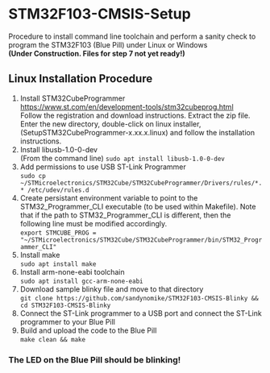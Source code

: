 # STM32F103-CMSIS-Setup
Procedure to install command line toolchain and perform a sanity check to program the STM32F103 (Blue Pill) under Linux or Windows <br>
 **(Under Construction. Files for step 7 not yet ready!)**
## Linux Installation Procedure
1. Install STM32CubeProgrammer<br>
   https://www.st.com/en/development-tools/stm32cubeprog.html<br>
   Follow the registration and download instructions. Extract the zip file. Enter the new directory, double-click on linux installer,
   (SetupSTM32CubeProgrammer-x.xx.x.linux) and follow the installation instructions.
3. Install libusb-1.0-0-dev<br> (From the command line)
   ```sudo apt install libusb-1.0-0-dev```
4. Add permissions to use USB ST-Link Programmer<br>
   ```sudo cp ~/STMicroelectronics/STM32Cube/STM32CubeProgrammer/Drivers/rules/*.* /etc/udev/rules.d```
5. Create persistant environment variable to point to the STM32_Programmer_CLI executable (to be used within Makefile). Note that if the path
   to STM32_Programmer_CLI is different, then the following line must be modified accordingly.<br>
   ```export STMCUBE_PROG = "~/STMicroelectronics/STM32Cube/STM32CubeProgrammer/bin/STM32_Programmer_CLI"```
6. Install make<br>
   ```sudo apt install make```
7. Install arm-none-eabi toolchain<br>
   ```sudo apt install gcc-arm-none-eabi```
8. Download sample blinky file and move to that directory<br>
   ```git clone https://github.com/sandynomike/STM32F103-CMSIS-Blinky && cd STM32F103-CMSIS-Blinky```
9. Connect the ST-Link programmer to a USB port and connect the ST-Link programmer to your Blue Pill
10. Build and upload the code to the Blue Pill<br>
   ```make clean && make```
### The LED on the Blue Pill should be blinking!  

